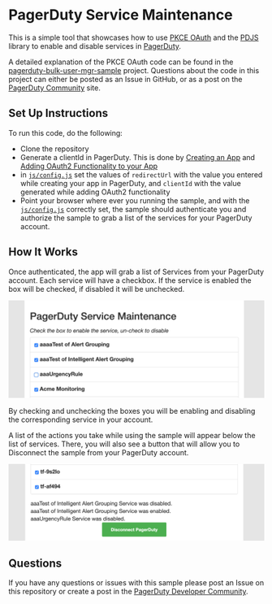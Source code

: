 # PagerDuty Service Maintenance

This is a simple tool that showcases how to use [PKCE OAuth](https://v2.developer.pagerduty.com/docs/oauth-2-functionality-pkce) and the [PDJS](https://github.com/PagerDuty/pdjs) library to enable and disable services in [PagerDuty](https://www.pagerduty.com/).

A detailed explanation of the PKCE OAuth code can be found in the [pagerduty-bulk-user-mgr-sample](https://github.com/PagerDuty/pagerduty-bulk-user-mgr-sample#pkce-oauth-sample) project. Questions about the code in this project can either be posted as an Issue in GitHub, or as a post on the [PagerDuty Community](https://community.pagerduty.com/) site.

## Set Up Instructions
To run this code, do the following:
* Clone the repository
* Generate a clientId in PagerDuty. This is done by [Creating an App](https://v2.developer.pagerduty.com/v2/docs/how-to-build-an-app) and [Adding OAuth2 Functionality to your App](https://v2.developer.pagerduty.com/docs/oauth-2-functionality#section-add-oauth-2-functionality-to-your-app)
* in [`js/config.js`](js/config.js) set the values of `redirectUrl` with the value you entered while creating your app in PagerDuty, and `clientId` with the value generated while adding OAuth2 functionality
* Point your browser where ever you running the sample, and with the [`js/config.js`](js/config.js) correctly set, the sample should authenticate you and authorize the sample to grab a list of the services for your PagerDuty account. 

## How It Works
Once authenticated, the app will grab a list of Services from your PagerDuty account. Each service will have a checkbox. If the service is enabled the box will be checked, if disabled it will be unchecked. 

![PagerDuty Service Maintenance Service List](img/service-maintenance.png)

By checking and unchecking the boxes you will be enabling and disabling the corresponding service in your account. 

A list of the actions you take while using the sample will appear below the list of services. There, you will also see a button that will allow you to Disconnect the sample from your PagerDuty account. 

![PagerDuty Service Maintenance Action Log and Disconnect Button](img/list-actions.png)

## Questions
If you have any questions or issues with this sample please post an Issue on this repository or create a post in the [PagerDuty Developer Community](https://community.pagerduty.com/).